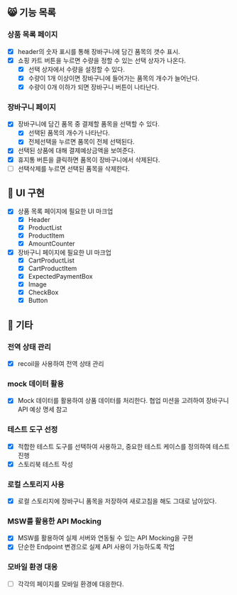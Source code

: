 ## 😸 기능 목록

### 상품 목록 페이지

- [x] header의 숫자 표시를 통해 장바구니에 담긴 품목의 갯수 표시.
- [x] 쇼핑 카트 버튼을 누르면 수량을 정할 수 있는 선택 상자가 나온다.
  - [x] 선택 상자에서 수량을 설정할 수 있다.
  - [x] 수량이 1개 이상이면 장바구니에 들어가는 품목의 개수가 늘어난다.
  - [x] 수량이 0개 이하가 되면 장바구니 버튼이 나타난다.

### 장바구니 페이지

- [x] 장바구니에 담긴 품목 중 결제할 품목을 선택할 수 있다.
  - [x] 선택된 품목의 개수가 나타난다.
  - [x] 전체선택을 누르면 품목이 전체 선택된다.
- [x] 선택된 상품에 대해 결제예상금액을 보여준다.
- [x] 휴지통 버튼을 클릭하면 품목이 장바구니에서 삭제된다.
- [ ] 선택삭제를 누르면 선택된 품목을 삭제한다.

## 🦦 UI 구현

- [x] 상품 목록 페이지에 필요한 UI 마크업
  - [x] Header
  - [x] ProductList
  - [x] ProductItem
  - [x] AmountCounter
- [x] 장바구니 페이지에 필요한 UI 마크업
  - [x] CartProductList
  - [x] CartProductItem
  - [x] ExpectedPaymentBox
  - [x] Image
  - [x] CheckBox
  - [x] Button

## 🐧 기타

### 전역 상태 관리

- [x] recoil을 사용하여 전역 상태 관리

### mock 데이터 활용

- [x] Mock 데이터를 활용하여 상품 데이터를 처리한다. 협업 미션을 고려하여 장바구니 API 예상 명세 참고

### 테스트 도구 선정

- [x] 적합한 테스트 도구를 선택하여 사용하고, 중요한 테스트 케이스를 정의하여 테스트 진행
- [x] 스토리북 테스트 작성

### 로컬 스토리지 사용

- [x] 로컬 스토리지에 장바구니 품목을 저장하여 새로고침을 해도 그대로 남아있다.

### MSW를 활용한 API Mocking

- [x] MSW를 활용하여 실제 서버와 연동될 수 있는 API Mocking을 구현
- [x] 단순한 Endpoint 변경으로 실제 API 사용이 가능하도록 작업

### 모바일 환경 대응

- [ ] 각각의 페이지를 모바일 환경에 대응한다.
